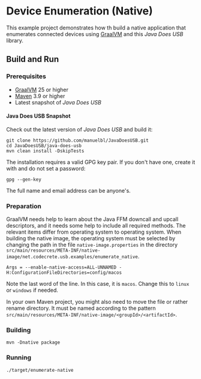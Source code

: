 # Device Enumeration (Native)

This example project demonstrates how th build a native application that
enumerates connected devices using [GraalVM](https://www.graalvm.org/) and
this _Java Does USB_ library.

## Build and Run

### Prerequisites

- [GraalVM](https://www.graalvm.org/) 25 or higher
- [Maven](https://maven.apache.org/) 3.9 or higher
- Latest snapshot of _Java Does USB_


#### Java Does USB Snapshot

Check out the latest version of _Java Does USB_ and build it:

```shell
git clone https://github.com/manuelbl/JavaDoesUSB.git
cd JavaDoesUSB/java-does-usb
mvn clean install -DskipTests
```

The installation requires a valid GPG key pair. If you don't have one,
create it with and do not set a password:

```shell
gpg --gen-key
```

The full name and email address can be anyone's.


### Preparation

GraalVM needs help to learn about the Java FFM downcall and upcall descriptors,
and it needs some help to include all required methods. The relevant items
differ from operating system to operating system. When building the native image,
the operating system must be selected by changing the path in the file
`native-image.properties` in the directory
`src/main/resources/META-INF/native-image/net.codecrete.usb.examples/enumerate_native`.

```properties
Args = --enable-native-access=ALL-UNNAMED -H:ConfigurationFileDirectories=config/macos
```

Note the last word of the line. In this case, it is `macos`. Change this to
`linux` or `windows` if needed.

In your own Maven project, you might also need to move the file or rather rename
directory. It must be named according to the pattern
`src/main/resources/META-INF/native-image/<groupId>/<artifactId>`.


### Building

```shell
mvn -Dnative package
```


### Running

```shell
./target/enumerate-native
```
